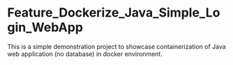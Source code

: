 # Feature_Dockerize_Java_Simple_Login_WebApp

This is a simple demonstration project to showcase containerization of Java web application (no  database) in docker environment.